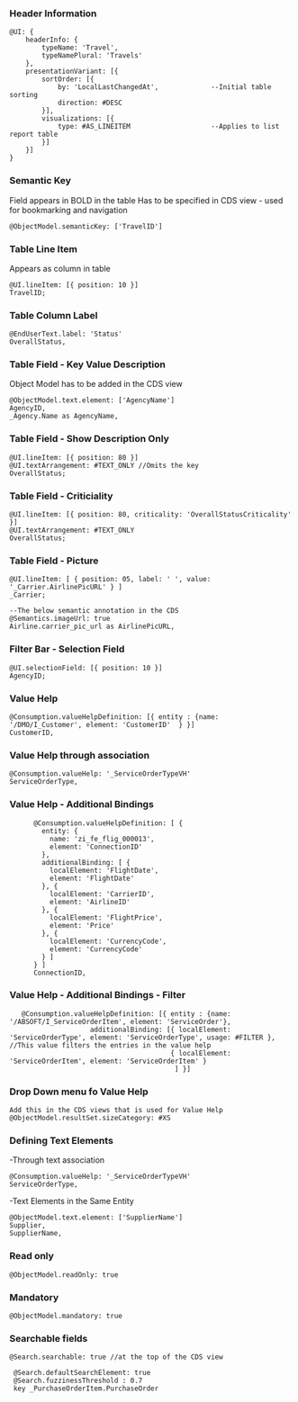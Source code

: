 ### Header Information
```
@UI: {
    headerInfo: {
        typeName: 'Travel',
        typeNamePlural: 'Travels'
    },
    presentationVariant: [{
        sortOrder: [{
            by: 'LocalLastChangedAt',             --Initial table sorting
            direction: #DESC
        }],
        visualizations: [{
            type: #AS_LINEITEM                    --Applies to list report table
        }]
    }]
}
```
### Semantic Key
Field appears in BOLD in the table 
Has to be specified in CDS view - used for bookmarking and navigation
```
@ObjectModel.semanticKey: ['TravelID']
```
### Table Line Item
Appears as column in table
```
@UI.lineItem: [{ position: 10 }]
TravelID;
```
### Table Column Label
```
@EndUserText.label: 'Status'
OverallStatus,
```
### Table Field - Key Value Description
Object Model has to be added in the CDS view
```
@ObjectModel.text.element: ['AgencyName']
AgencyID,
_Agency.Name as AgencyName,
```
### Table Field - Show Description Only
```
@UI.lineItem: [{ position: 80 }]
@UI.textArrangement: #TEXT_ONLY //Omits the key
OverallStatus;
```
### Table Field - Criticiality
```
@UI.lineItem: [{ position: 80, criticality: 'OverallStatusCriticality' }]
@UI.textArrangement: #TEXT_ONLY
OverallStatus;
```
### Table Field - Picture
```
@UI.lineItem: [ { position: 05, label: ' ', value: '_Carrier.AirlinePicURL' } ]
_Carrier;

--The below semantic annotation in the CDS
@Semantics.imageUrl: true
Airline.carrier_pic_url as AirlinePicURL,
```    
### Filter Bar - Selection Field
```
@UI.selectionField: [{ position: 10 }]
AgencyID;
```
### Value Help
```
@Consumption.valueHelpDefinition: [{ entity : {name: '/DMO/I_Customer', element: 'CustomerID'  } }]
CustomerID,
```

### Value Help through association
```
@Consumption.valueHelp: '_ServiceOrderTypeVH'
ServiceOrderType,
```      

### Value Help - Additional Bindings
```
      @Consumption.valueHelpDefinition: [ {
        entity: {
          name: 'zi_fe_flig_000013',
          element: 'ConnectionID'
        },
        additionalBinding: [ {
          localElement: 'FlightDate',
          element: 'FlightDate'
        }, {
          localElement: 'CarrierID',
          element: 'AirlineID'
        }, {
          localElement: 'FlightPrice',
          element: 'Price'
        }, {
          localElement: 'CurrencyCode',
          element: 'CurrencyCode'
        } ]
      } ]
      ConnectionID,
 ```
 ### Value Help - Additional Bindings - Filter
 ```
    @Consumption.valueHelpDefinition: [{ entity : {name: '/ABSOFT/I_ServiceOrderItem', element: 'ServiceOrder'},
                     additionalBinding: [{ localElement: 'ServiceOrderType', element: 'ServiceOrderType', usage: #FILTER }, //This value filters the entries in the value help
                                         { localElement: 'ServiceOrderItem', element: 'ServiceOrderItem' }
                                          ] }] 
 ```
 
### Drop Down menu fo Value Help
```
Add this in the CDS views that is used for Value Help
@ObjectModel.resultSet.sizeCategory: #XS 
```

### Defining Text Elements
-Through text association
```
@Consumption.valueHelp: '_ServiceOrderTypeVH'
ServiceOrderType,
```
-Text Elements in the Same Entity
```
@ObjectModel.text.element: ['SupplierName']
Supplier,
SupplierName,
```

### Read only
```
@ObjectModel.readOnly: true
```

### Mandatory
```
@ObjectModel.mandatory: true
```

### Searchable fields
```
@Search.searchable: true //at the top of the CDS view

 @Search.defaultSearchElement: true
 @Search.fuzzinessThreshold : 0.7
 key _PurchaseOrderItem.PurchaseOrder
```

